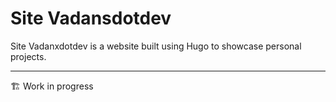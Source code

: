 # Site Vadansdotdev

Site Vadanxdotdev is a website built using Hugo to showcase personal projects.

----

🏗️ Work in progress
